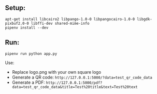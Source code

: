 Setup:
---
```
apt-get install libcairo2 libpango-1.0-0 libpangocairo-1.0-0 libgdk-pixbuf2.0-0 libffi-dev shared-mime-info
pipenv install --dev
```

Run:
---
```
pipenv run python app.py
```

Use:
* Replace logo.png with your own square logo
* Generate a QR code: `http://127.0.0.1:5000/?data=test_qr_code_data`
* Generate a PDF: `http://127.0.0.1:5000/pdf?data=test_qr_code_data&title=Test%20title&text=Test%20text`
